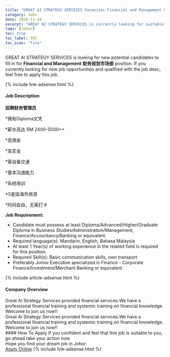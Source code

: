 ```yaml
---
title: "GREAT AI STRATEGY SERVICES Vacancies Financial and Management 财务规划市场部" 
category: Jobs 
date: 2020-11-24 
excerpt: "GREAT AI STRATEGY SERVICES is currently looking for suitable person to fill in the Financial and Management 财务规划市场部 which positioned at Johor" 
tags: [Johor] 
toc: true 
toc_label: TOC 
toc_icon: "fire" 
--- 
```


<p>GREAT AI STRATEGY SERVICES is looking for new potential candidates to fill in for <b>Financial and Management 财务规划市场部</b> position. If you currently looking for new job opportunities and qualified with the job desc, feel free to apply this job.
</p>{% include link-adsense.html %} 
<div><div><div><h4>Job Description</h4></div></div><div><div><span><div><p><strong>&#25307;&#32856;&#36130;&#21153;&#31649;&#29702;&#21592;</strong></p><p>*&#25317;&#26377;Diploma&#25991;&#20973;</p><p>*&#34218;&#27700;&#39640;&#36798; RM 2400-5000++</p><p>*&#39640;&#20323;&#37329;</p><p>*&#39640;&#22870;&#37329;</p><p>*&#38656;&#33258;&#22791;&#20132;&#36890;</p><p>*&#22522;&#26412;&#27807;&#36890;&#33021;&#21147;</p><p>*&#31995;&#32479;&#22521;&#35757;</p><p>*5&#26143;&#32423;&#28023;&#22806;&#26053;&#28216;</p><p>*&#26102;&#38388;&#33258;&#30001;&#65292;&#26080;&#38656;&#25171;&#21345;</p><p><strong>Job Requirement:</strong></p><ul><li>Candidate must possess at least Diploma/Advanced/Higher/Graduate Diploma in Business Studies/Administration/Management, Finance/Accountancy/Banking or equivalent.</li><li>Required language(s):&#160;Mandarin, English, Bahasa Malaysia</li><li>At least 1&#160;Year(s) of working experience in the related field is required for this position.</li><li>Required Skill(s): Basic communication skills, own transport</li><li>Preferably Junior Executive specialized in Finance - Corporate Finance/Investment/Merchant Banking or equivalent.</li></ul></div></span></div></div></div> 
{% include article-adsense.html %} 
<div><div><div><h4>Company Overview</h4></div></div><div><div><span><div><div>
	Great Ai Strategy Services provided financial services.We have a professional financial training and systemic training on financial knowledge.</div>
<div>
	Welcome to join us now!!</div>
<div>
<div>
		Great Ai Strategy Services provided financial services.We have a professional financial training and systemic training on financial knowledge.</div>
	Welcome to join us now!!</div></div></span></div></div></div> 
#### How To Apply 
If you confident and feel that this job is suitable to you, go ahead take your action now. <br/> 
Hope you find your dream job in Johor. <br/> 
<a href="https://www.jobstreet.com.my/en/job/financial-and-management-财务规划市场部-4429089?jobId=jobstreet-my-job-4429089&sectionRank=16&token=0~765afeb7-ce37-4310-b015-c55af4870088&fr=SRP%20View%20In%20New%20Ta" class="btn btn--info" target="_blank" rel="nofollow noopenner">Apply Online</a> 
{% include link-adsense.html %} 